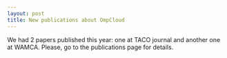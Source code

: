 ```yaml
---
layout: post
title: New publications about OmpCloud
---
```


We had 2 papers published this year: one at TACO journal and another one at
WAMCA. Please, go to the publications page for details.
